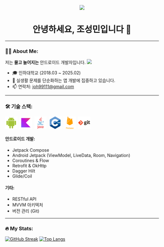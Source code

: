 <div id="header" align="center">
  <img src="https://media.giphy.com/media/M9gbBd9nbDrOTu1Mqx/giphy.gif" width="100"/>
  <h1>
    안녕하세요, 조성민입니다 👋
  </h1>
</div>

---

### 👨‍💻 About Me:
저는 **물고 늘어지는** 안드로이드 개발자입니다. <img src="https://media.giphy.com/media/WUlplcMpOCEmTGBtBW/giphy.gif" width="30">

- 🎓 인하대학교 (2018.03 ~ 2025.02)
- 🚀 실생활 문제를 단순화하는 앱 개발에 집중하고 있습니다.
- 📫 연락처: <a href="mailto:joh99111@gmail.com">joh99111@gmail.com</a>

---

### 🛠 기술 스택:
<div>
  <img src="https://github.com/devicons/devicon/blob/master/icons/android/android-original.svg" title="Android" alt="Android" width="40" height="40"/>&nbsp;
  <img src="https://github.com/devicons/devicon/blob/master/icons/kotlin/kotlin-original.svg" title="Kotlin" alt="Kotlin" width="40" height="40"/>&nbsp;
  <img src="https://github.com/devicons/devicon/blob/master/icons/java/java-original-wordmark.svg" title="Java" alt="Java" width="40" height="40"/>&nbsp;
  <img src="https://github.com/devicons/devicon/blob/master/icons/cplusplus/cplusplus-original.svg" title="C++" alt="C++" width="40" height="40"/>&nbsp;
  <img src="https://github.com/devicons/devicon/blob/master/icons/firebase/firebase-plain-wordmark.svg" title="Firebase" alt="Firebase" width="40" height="40"/>&nbsp;
  <img src="https://github.com/devicons/devicon/blob/master/icons/git/git-original-wordmark.svg" title="Git" alt="Git" width="40" height="40"/>
</div>

#### 안드로이드 개발:
- Jetpack Compose
- Android Jetpack (ViewModel, LiveData, Room, Navigation)
- Coroutines & Flow
- Retrofit & OkHttp
- Dagger Hilt
- Glide/Coil

#### 기타:
- RESTful API
- MVVM 아키텍처
- 버전 관리 (Git)

---

### 🔥 My Stats:
[![GitHub Streak](http://github-readme-streak-stats.herokuapp.com?user=joh9911&theme=dark&background=000000)](https://git.io/streak-stats)
[![Top Langs](https://github-readme-stats.vercel.app/api/top-langs/?username=joh9911&layout=compact&theme=vision-friendly-dark)](https://github.com/anuraghazra/github-readme-stats)
